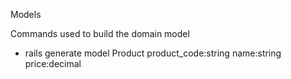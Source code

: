 
Models

Commands used to build the domain model
- rails generate model Product product_code:string name:string price:decimal